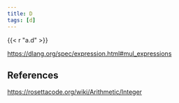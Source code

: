 ```yaml
---
title: D
tags: [d]
---
```


{{< r "a.d" >}}

<https://dlang.org/spec/expression.html#mul_expressions>

## References

<https://rosettacode.org/wiki/Arithmetic/Integer>
